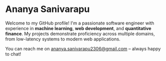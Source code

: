 # Ananya Sanivarapu

Welcome to my GitHub profile! I'm a passionate software engineer with experience in **machine learning**, **web development**, and **quantitative finance**. My projects demonstrate proficiency across multiple domains, from low-latency systems to modern web applications. 

You can reach me on ananya.sanivarapu2306@gmail.com – always happy to chat!

